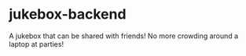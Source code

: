 # jukebox-backend
A jukebox that can be shared with friends! No more crowding around a laptop at parties!
